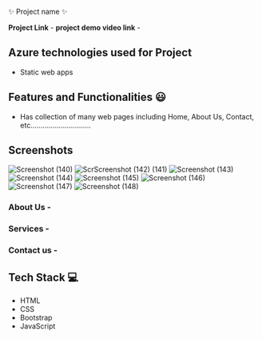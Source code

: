  ✨  Project name ✨

**Project Link** -
**project demo video link** - 

## Azure technologies used for Project

- Static web apps

## Features and Functionalities 😃

- Has collection of many web pages including Home, About Us, Contact, etc..............................

## Screenshots
![Screenshot (140)](https://user-images.githubusercontent.com/112763959/204845841-1b0ba835-f439-4218-8313-1f73a911cb35.png)
![Scr![Screenshot (142)](https://user-images.githubusercontent.com/112763959/204845968-e18a807a-bd0f-49ec-b8fe-d82e020d4645.png)
 (141)](https://user-images.githubusercontent.com/112763959/204845929-01be47aa-be16-4fdd-ae2a-35b8da17c253.png)
![Screenshot (143)](https://user-images.githubusercontent.com/112763959/204846009-3e0dce70-da16-41e5-8cbf-75f0f22a05b4.png)
![Screenshot (144)](https://user-images.githubusercontent.com/112763959/204846093-658c4d78-68ba-410f-97db-228ef57ecf68.png)
![Screenshot (145)](https://user-images.githubusercontent.com/112763959/204846182-6b156d36-120a-46a1-930a-964a36f4cc62.png)
![Screenshot (146)](https://user-images.githubusercontent.com/112763959/204846221-41929b2f-d5ed-4a38-b026-7c4d29e7e9ec.png)
![Screenshot (147)](https://user-images.githubusercontent.com/112763959/204846264-44d721e7-75f6-4d75-9c63-4409a6823227.png)
![Screenshot (148)](https://user-images.githubusercontent.com/112763959/204846358-416f14f6-e706-4d33-86ca-914f248a9f98.png)















   

### About Us -



### Services -



### Contact us -





## Tech Stack 💻
- HTML
- CSS
- Bootstrap
- JavaScript
